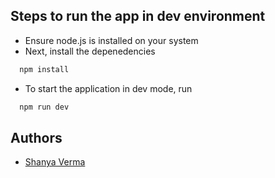 ## Steps to run the app in dev environment

- Ensure node.js is installed on your system
- Next, install the depenedencies

```bash
  npm install
```

- To start the application in dev mode, run

```bash
  npm run dev
```

## Authors

- [Shanya Verma](https://github.com/shanyaverma03)
